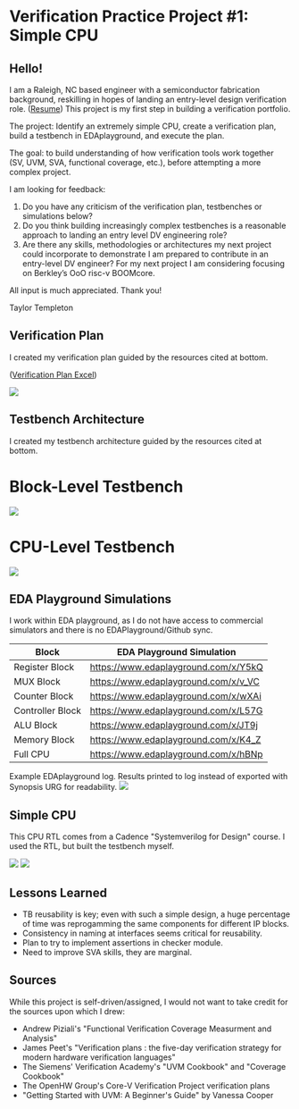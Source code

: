 # Verification Practice Project #1: Simple CPU

## Hello!

I am a Raleigh, NC based engineer with a semiconductor fabrication background, reskilling in hopes of landing an entry-level design verification role. ([Resume](2023_05_May_25_TaylorTempleton_GithubVersion.pdf))  This project is my first step in building a verification portfolio.

The project: Identify an extremely simple CPU, create a verification plan, build a testbench in EDAplayground, and execute the plan.

The goal: to build understanding of how verification tools work together (SV, UVM, SVA, functional coverage, etc.), before attempting a more complex project.

I am looking for feedback:
  1. Do you have any criticism of the verification plan, testbenches or simulations below?
  2. Do you think building increasingly complex testbenches is a reasonable approach to landing an entry level DV engineering role?  
  3. Are there any skills, methodologies or architectures my next project could incorporate to demonstrate I am prepared to contribute in an entry-level DV engineer?  For my next project I am considering focusing on Berkley’s OoO risc-v BOOMcore.

All input is much appreciated.  Thank you!

Taylor Templeton 




## Verification Plan

I created my verification plan guided by the resources cited at bottom.

([Verification Plan Excel](Draft_VerificationPlan.xlsx)) 

![](VerificationPlanSummary04.png)


## Testbench Architecture

I created my testbench architecture guided by the resources cited at bottom.

# Block-Level Testbench
![](DraftTestbenchArchitecture_Complete.png)

# CPU-Level Testbench
![](DraftTestbenchArchitecture_Complete.png)

## EDA Playground Simulations

I work within EDA playground, as I do not have access to commercial simulators and there is no EDAPlayground/Github sync.

| Block                | EDA Playground Simulation            |
|----------------------|--------------------------------------|
| Register Block       | https://www.edaplayground.com/x/Y5kQ |
| MUX Block            | https://www.edaplayground.com/x/v_VC |
| Counter Block        | https://www.edaplayground.com/x/wXAi |
| Controller Block     | https://www.edaplayground.com/x/L57G |
| ALU Block            | https://www.edaplayground.com/x/JT9j |
| Memory Block         | https://www.edaplayground.com/x/K4_Z |
| Full CPU             | https://www.edaplayground.com/x/hBNp |

Example EDAplayground log.  Results printed to log instead of exported with Synopsis URG for readability.
![](EDAPlaygroundExample_MarkedUp.png)


## Simple CPU

This CPU RTL comes from a Cadence "Systemverilog for Design" course.  I used the RTL, but built the testbench myself.

![](CPUschematic_Opcodes_Snap.png)
![](StatemachineDecode_Snap.png)


## Lessons Learned

* TB reusability is key; even with such a simple design, a huge percentage of time was reprogamming the same components for different IP blocks.
* Consistency in naming at interfaces seems critical for reusability.
* Plan to try to implement assertions in checker module.
* Need to improve SVA skills, they are marginal.

## Sources
While this project is self-driven/assigned, I would not want to take credit for the sources upon which I drew:
* Andrew Piziali's "Functional Verification Coverage Measurment and Analysis"
* James Peet's  "Verification plans : the five-day verification strategy for modern hardware verification languages"
* The Siemens' Verification Academy's "UVM Cookbook" and "Coverage Cookbook"
* The OpenHW Group's Core-V Verification Project verification plans
* "Getting Started with UVM: A Beginner's Guide" by Vanessa Cooper

